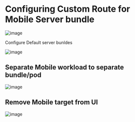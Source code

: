 # Configuring Custom Route for Mobile Server bundle


![image](https://github.com/user-attachments/assets/aa7f152a-cfa8-406e-9bad-e8c31ec1a67c)


Configure Default server bunldes

![image](https://github.com/user-attachments/assets/3244adb3-98d5-4d11-9dac-b42b91fca495)

## Separate Mobile workload to separate bundle/pod



![image](https://github.com/user-attachments/assets/4661dde5-f9ab-4c32-a74a-9a7d9eda1152)


## Remove Mobile target from UI
![image](https://github.com/user-attachments/assets/794e6523-1762-4a83-ac51-c800ad6b1129)


